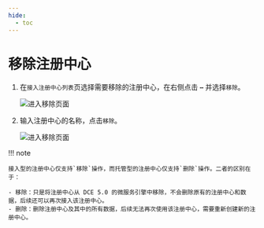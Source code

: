```yaml
---
hide:
  - toc
---
```


# 移除注册中心

1. 在`接入注册中心列表`页选择需要移除的注册中心，在右侧点击 **`⋯`** 并选择`移除`。

    ![进入移除页面](https://docs.daocloud.io/daocloud-docs-images/docs/skoala/registry/integrated/imgs/delete-1.png)

2. 输入注册中心的名称，点击`移除`。

    ![进入移除页面](https://docs.daocloud.io/daocloud-docs-images/docs/skoala/registry/integrated/imgs/delete-2.png)

!!! note

    接入型的注册中心仅支持`移除`操作，而托管型的注册中心仅支持`删除`操作。二者的区别在于：

    - 移除：只是将注册中心从 DCE 5.0 的微服务引擎中移除，不会删除原有的注册中心和数据，后续还可以再次接入该注册中心。
    - 删除：删除注册中心及其中的所有数据，后续无法再次使用该注册中心，需要重新创建新的注册中心。
